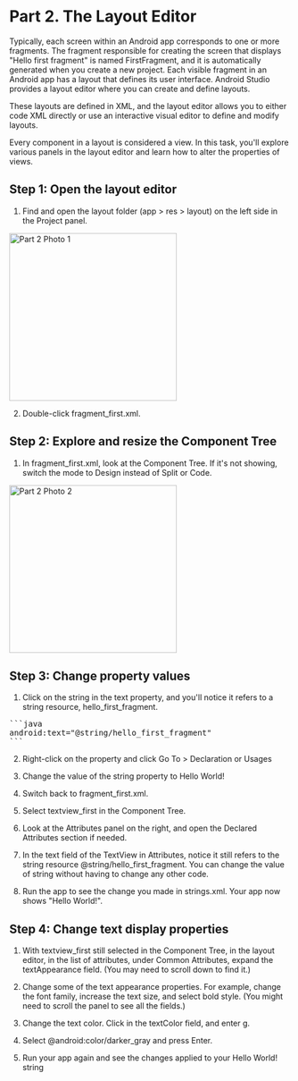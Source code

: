 # Part 2. The Layout Editor

Typically, each screen within an Android app corresponds to one or more fragments. The fragment responsible for creating the screen that displays "Hello first fragment" is named FirstFragment, and it is automatically generated when you create a new project. Each visible fragment in an Android app has a layout that defines its user interface. Android Studio provides a layout editor where you can create and define layouts.

These layouts are defined in XML, and the layout editor allows you to either code XML directly or use an interactive visual editor to define and modify layouts.

Every component in a layout is considered a view. In this task, you'll explore various panels in the layout editor and learn how to alter the properties of views.


## Step 1: Open the layout editor

1. Find and open the layout folder (app > res > layout) on the left side in the Project panel.

<img src="/Group-41/docs/images/Part2_photo1.png" alt="Part 2 Photo 1" width="300"/>


2. Double-click fragment_first.xml.

## Step 2: Explore and resize the Component Tree

1. In fragment_first.xml, look at the Component Tree. If it's not showing, switch the mode to Design instead of Split or Code.

<img src="/Group-41/docs/images/Part2_photo2.png" alt="Part 2 Photo 2" width="300"/>

## Step 3: Change property values

1. Click on the string in the text property, and you'll notice it refers to a string resource, hello_first_fragment.

<pre>
```java
android:text="@string/hello_first_fragment"
```
</pre>

2. Right-click on the property and click Go To > Declaration or Usages

3. Change the value of the string property to Hello World!

4. Switch back to fragment_first.xml.

5. Select textview_first in the Component Tree.

6. Look at the Attributes panel on the right, and open the Declared Attributes section if needed.

7. In the text field of the TextView in Attributes, notice it still refers to the string resource @string/hello_first_fragment. You can change the value of string without having to change any other code. 

8. Run the app to see the change you made in strings.xml. Your app now shows "Hello World!".

## Step 4: Change text display properties

1. With textview_first still selected in the Component Tree, in the layout editor, in the list of attributes, under Common Attributes, expand the textAppearance field. (You may need to scroll down to find it.)

2. Change some of the text appearance properties. For example, change the font family, increase the text size, and select bold style. (You might need to scroll the panel to see all the fields.)

3. Change the text color. Click in the textColor field, and enter g.

4. Select @android:color/darker_gray and press Enter.

5. Run your app again and see the changes applied to your Hello World! string






